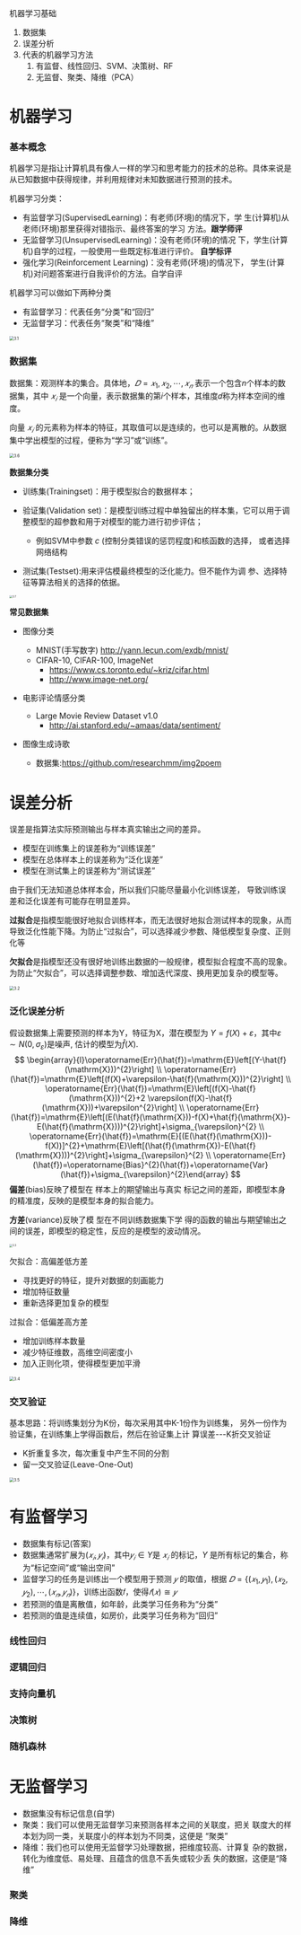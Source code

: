 机器学习基础

1. 数据集
2. 误差分析
3. 代表的机器学习方法
   1. 有监督、线性回归、SVM、决策树、RF
   2. 无监督、聚类、降维（PCA）



# 机器学习

### 基本概念

机器学习是指让计算机具有像人一样的学习和思考能力的技术的总称。具体来说是从已知数据中获得规律，并利用规律对未知数据进行预测的技术。

机器学习分类：

- 有监督学习(SupervisedLearning)：有老师(环境)的情况下，学 生(计算机)从老师(环境)那里获得对错指示、最终答案的学习 方法。**跟学师评**
- 无监督学习(UnsupervisedLearning)：没有老师(环境)的情况 下，学生(计算机)自学的过程，一般使用一些既定标准进行评价。 **自学标评**
- 强化学习(Reinforcement Learning)：没有老师(环境)的情况下， 学生(计算机)对问题答案进行自我评价的方法。自学自评

机器学习可以做如下两种分类

- 有监督学习：代表任务“分类”和“回归”
- 无监督学习：代表任务“聚类”和“降维”

<img src="./PIC/3/3.1.png" alt="3.1" style="zoom:50%;" />

### 数据集

数据集：观测样本的集合。具体地，$𝐷={𝑥_1,𝑥_2,⋯,𝑥_𝑛}$ 表示一个包含*n*个样本的数据集，其中 $𝑥_𝑖$ 是一个向量，表示数据集的第𝑖个样本，其维度𝑑称为样本空间的维度。

向量 $𝑥_𝑖$ 的元素称为样本的特征，其取值可以是连续的，也可以是离散的。从数据集中学出模型的过程，便称为“学习”或“训练”。

<img src="./PIC/3/3.6.png" alt="3.6" style="zoom:50%;" />

**数据集分类**

- 训练集(Trainingset)：用于模型拟合的数据样本；
- 验证集(Validation set)：是模型训练过程中单独留出的样本集，它可以用于调整模型的超参数和用于对模型的能力进行初步评估；
  - 例如SVM中参数 $c$ (控制分类错误的惩罚程度)和核函数的选择， 或者选择网络结构

- 测试集(Testset):用来评估模最终模型的泛化能力。但不能作为调 参、选择特征等算法相关的选择的依据。

<img src="./PIC/3/3.7.png" alt="3.7" style="zoom:33%;" />

**常见数据集**

- 图像分类
  - MNIST(手写数字) http://yann.lecun.com/exdb/mnist/
  - CIFAR-10, CIFAR-100, ImageNet
    -  https://www.cs.toronto.edu/~kriz/cifar.html 
    - http://www.image-net.org/
- 电影评论情感分类
  - Large Movie Review Dataset v1.0
    - http://ai.stanford.edu/~amaas/data/sentiment/

- 图像生成诗歌
  - 数据集:https://github.com/researchmm/img2poem

# 误差分析

误差是指算法实际预测输出与样本真实输出之间的差异。

- 模型在训练集上的误差称为“训练误差”
- 模型在总体样本上的误差称为“泛化误差”
- 模型在测试集上的误差称为“测试误差”

由于我们无法知道总体样本会，所以我们只能尽量最小化训练误差， 导致训练误差和泛化误差有可能存在明显差异。

**过拟合**是指模型能很好地拟合训练样本，而无法很好地拟合测试样本的现象，从而导致泛化性能下降。为防止“过拟合”，可以选择减少参数、降低模型复杂度、正则化等

**欠拟合**是指模型还没有很好地训练出数据的一般规律，模型拟合程度不高的现象。为防止“欠拟合”，可以选择调整参数、增加迭代深度、换用更加复杂的模型等。

<img src="./PIC/3/3.2.png" alt="3.2" style="zoom:50%;" />

### 泛化误差分析

假设数据集上需要预测的样本为Y，特征为X，潜在模型为 $Y=f(X)+ε$，其中$ε \sim N(0,σ_ε)$是噪声, 估计的模型为$\hat{f}(X)$.
$$
\begin{array}{l}\operatorname{Err}(\hat{f})=\mathrm{E}\left[(Y-\hat{f}(\mathrm{X}))^{2}\right] \\ \operatorname{Err}(\hat{f})=\mathrm{E}\left[(f(X)+\varepsilon-\hat{f}(\mathrm{X}))^{2}\right] \\ \operatorname{Err}(\hat{f})=\mathrm{E}\left[(f(X)-\hat{f}(\mathrm{X}))^{2}+2 \varepsilon(f(X)-\hat{f}(\mathrm{X}))+\varepsilon^{2}\right] \\ \operatorname{Err}(\hat{f})=\mathrm{E}\left[(E(\hat{f}(\mathrm{X}))-f(X)+\hat{f}(\mathrm{X})-E(\hat{f}(\mathrm{X})))^{2}\right]+\sigma_{\varepsilon}^{2} \\ \operatorname{Err}(\hat{f})=\mathrm{E}[(E(\hat{f}(\mathrm{X}))-f(X))]^{2}+\mathrm{E}\left[(\hat{f}(\mathrm{X})-E(\hat{f}(\mathrm{X})))^{2}\right]+\sigma_{\varepsilon}^{2} \\ \operatorname{Err}(\hat{f})=\operatorname{Bias}^{2}(\hat{f})+\operatorname{Var}(\hat{f})+\sigma_{\varepsilon}^{2}\end{array}
$$
**偏差**(bias)反映了模型在 样本上的期望输出与真实 标记之间的差距，即模型本身的精准度，反映的是模型本身的拟合能力。

**方差**(variance)反映了模 型在不同训练数据集下学 得的函数的输出与期望输出之间的误差，即模型的稳定性，反应的是模型的波动情况。

<img src="./PIC/3/3.3.png" alt="3.3" style="zoom:33%;" />

欠拟合：高偏差低方差

- 寻找更好的特征，提升对数据的刻画能力
- 增加特征数量
- 重新选择更加复杂的模型

过拟合：低偏差高方差

- 增加训练样本数量
- 减少特征维数，高维空间密度小
- 加入正则化项，使得模型更加平滑

<img src="./PIC/3/3.4.png" alt="3.4" style="zoom:50%;" />

### 交叉验证

基本思路：将训练集划分为K份，每次采用其中K-1份作为训练集， 另外一份作为验证集，在训练集上学得函数后，然后在验证集上计 算误差---K折交叉验证

- K折重复多次，每次重复中产生不同的分割
- 留一交叉验证(Leave-One-Out)

<img src="./PIC/3/3.5.png" alt="3.5" style="zoom:50%;" />

# 有监督学习

- 数据集有标记(答案)
- 数据集通常扩展为$(𝑥_𝑖,𝑦_𝑖)$，其中$𝑦_𝑖∈Y$是 $𝑥_𝑖$ 的标记，$Y$ 是所有标记的集合，称为“标记空间”或“输出空间”
- 监督学习的任务是训练出一个模型用于预测 $𝑦$ 的取值，根据 $𝐷=\{(𝑥_1,𝑦_1 ),(𝑥_2,𝑦_2),⋯, (𝑥_𝑛,𝑦_𝑛)\}$，训练出函数𝑓，使得$𝑓(𝑥)≅𝑦$
- 若预测的值是离散值，如年龄，此类学习任务称为“分类”
- 若预测的值是连续值，如房价，此类学习任务称为“回归”

### 线性回归

### 逻辑回归

### 支持向量机

### 决策树

### 随机森林

# 无监督学习

- 数据集没有标记信息(自学)
- 聚类：我们可以使用无监督学习来预测各样本之间的关联度，把关 联度大的样本划为同一类，关联度小的样本划为不同类，这便是 “聚类”
- 降维：我们也可以使用无监督学习处理数据，把维度较高、计算复 杂的数据，转化为维度低、易处理、且蕴含的信息不丢失或较少丢 失的数据，这便是“降维”

### 聚类

### 降维

